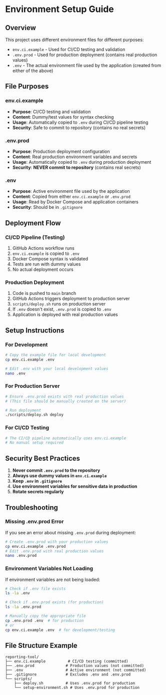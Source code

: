 # Environment Setup Guide

## Overview

This project uses different environment files for different purposes:

- `env.ci.example` - Used for CI/CD testing and validation
- `.env.prod` - Used for production deployment (contains real production values)
- `.env` - The actual environment file used by the application (created from either of the above)

## File Purposes

### env.ci.example
- **Purpose**: CI/CD testing and validation
- **Content**: Dummy/test values for syntax checking
- **Usage**: Automatically copied to `.env` during CI/CD pipeline testing
- **Security**: Safe to commit to repository (contains no real secrets)

### .env.prod
- **Purpose**: Production deployment configuration
- **Content**: Real production environment variables and secrets
- **Usage**: Automatically copied to `.env` during production deployment
- **Security**: **NEVER commit to repository** (contains real secrets)

### .env
- **Purpose**: Active environment file used by the application
- **Content**: Copied from either `env.ci.example` or `.env.prod`
- **Usage**: Read by Docker Compose and application containers
- **Security**: Should be in `.gitignore`

## Deployment Flow

### CI/CD Pipeline (Testing)
1. GitHub Actions workflow runs
2. `env.ci.example` is copied to `.env`
3. Docker Compose syntax is validated
4. Tests are run with dummy values
5. No actual deployment occurs

### Production Deployment
1. Code is pushed to `main` branch
2. GitHub Actions triggers deployment to production server
3. `scripts/deploy.sh` runs on production server
4. If `.env` doesn't exist, `.env.prod` is copied to `.env`
5. Application is deployed with real production values

## Setup Instructions

### For Development
```bash
# Copy the example file for local development
cp env.ci.example .env

# Edit .env with your local development values
nano .env
```

### For Production Server
```bash
# Ensure .env.prod exists with real production values
# (This file should be manually created on the server)

# Run deployment
./scripts/deploy.sh deploy
```

### For CI/CD Testing
```bash
# The CI/CD pipeline automatically uses env.ci.example
# No manual setup required
```

## Security Best Practices

1. **Never commit `.env.prod` to the repository**
2. **Always use dummy values in `env.ci.example`**
3. **Keep `.env` in `.gitignore`**
4. **Use environment variables for sensitive data in production**
5. **Rotate secrets regularly**

## Troubleshooting

### Missing .env.prod Error
If you see an error about missing `.env.prod` during deployment:
```bash
# Create .env.prod with your production values
cp env.ci.example .env.prod
# Edit .env.prod with real production values
nano .env.prod
```

### Environment Variables Not Loading
If environment variables are not being loaded:
```bash
# Check if .env file exists
ls -la .env

# Check if .env.prod exists (for production)
ls -la .env.prod

# Manually copy the appropriate file
cp .env.prod .env  # for production
# or
cp env.ci.example .env  # for development/testing
```

## File Structure Example

```
reporting-tool/
├── env.ci.example          # CI/CD testing (committed)
├── .env.prod              # Production values (not committed)
├── .env                   # Active environment (not committed)
├── .gitignore             # Excludes .env and .env.prod
└── scripts/
    ├── deploy.sh          # Uses .env.prod for production
    └── setup-environment.sh # Uses .env.prod for production
``` 